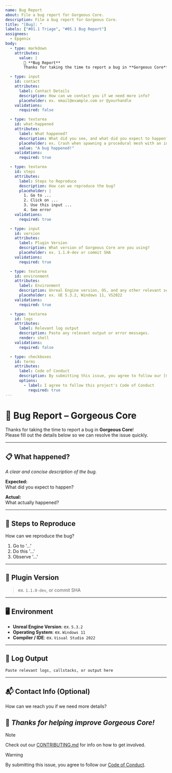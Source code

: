 ```yaml
---
name: Bug Report
about: File a bug report for Gorgeous Core.
description: File a bug report for Gorgeous Core.
title: "[Bug]: "
labels: ["#01.1 Triage", "#05.1 Bug Report"]
assignees:
  - Epgenix
body:
  - type: markdown
    attributes:
      value: |
        🐛 **Bug Report**  
        Thanks for taking the time to report a bug in **Gorgeous Core**! Please provide as much detail as possible to help us fix the issue quickly.

  - type: input
    id: contact
    attributes:
      label: Contact Details
      description: How can we contact you if we need more info?
      placeholder: ex. email@example.com or @yourhandle
    validations:
      required: false

  - type: textarea
    id: what-happened
    attributes:
      label: What happened?
      description: What did you see, and what did you expect to happen?
      placeholder: ex. Crash when spawning a procedural mesh with an invalid spline input
      value: "A bug happened!"
    validations:
      required: true

  - type: textarea
    id: steps
    attributes:
      label: Steps to Reproduce
      description: How can we reproduce the bug?
      placeholder: |
        1. Go to ...
        2. Click on ...
        3. Use this input ...
        4. See error
    validations:
      required: true

  - type: input
    id: version
    attributes:
      label: Plugin Version
      description: What version of Gorgeous Core are you using?
      placeholder: ex. 1.1.0-dev or commit SHA
    validations:
      required: true

  - type: textarea
    id: environment
    attributes:
      label: Environment
      description: Unreal Engine version, OS, and any other relevant setup info.
      placeholder: ex. UE 5.3.2, Windows 11, VS2022
    validations:
      required: true

  - type: textarea
    id: logs
    attributes:
      label: Relevant log output
      description: Paste any relevant output or error messages.
      render: shell
    validations:
      required: false

  - type: checkboxes
    id: terms
    attributes:
      label: Code of Conduct
      description: By submitting this issue, you agree to follow our [Code of Conduct](./CODE_OF_CONDUCT.md).
      options:
        - label: I agree to follow this project's Code of Conduct
          required: true
---
```


<!-- BUG REPORT TEMPLATE -->

# 🐞 Bug Report – Gorgeous Core

Thanks for taking the time to report a bug in **Gorgeous Core**!  
Please fill out the details below so we can resolve the issue quickly.

---

## 📋 What happened?

_A clear and concise description of the bug._

**Expected:**  
What did you expect to happen?

**Actual:**  
What actually happened?

---

## 🔁 Steps to Reproduce

How can we reproduce the bug?

1. Go to '...'
2. Do this '...'
3. Observe '...'

---

## 🔧 Plugin Version

> ex. `1.1.0-dev`, or commit SHA

---

## 🖥️ Environment

- **Unreal Engine Version**: ex. `5.3.2`
- **Operating System**: ex. `Windows 11`
- **Compiler / IDE**: ex. `Visual Studio 2022`

---

## 🧾 Log Output

```shell
Paste relevant logs, callstacks, or output here
```

---

## 📬 Contact Info (Optional)
How can we reach you if we need more details?

## 🙌 _Thanks for helping improve Gorgeous Core!_

> [!NOTE]
> Check out our [CONTRIBUTING.md](../../CONTRIBUTING.md) for info on how to get involved.

> [!WARNING]
> By submitting this issue, you agree to follow our [Code of Conduct](../../CODE_OF_CONDUCT.md).
